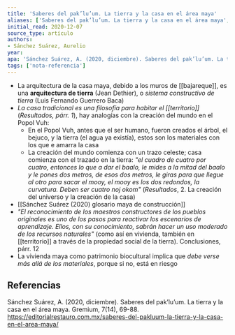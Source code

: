 ```yaml
---
title: 'Saberes del pak’lu’um. La tierra y la casa en el área maya'
aliases: ['Saberes del pak’lu’um. La tierra y la casa en el área maya', '@sanchezsuarezSaberesPakLu2020']
initial_read: 2020-12-07
source_type: artículo
authors: 
- Sánchez Suárez, Aurelio
year: 
apa: 'Sánchez Suárez, A. (2020, diciembre). Saberes del pak’lu’um. La tierra y la casa en el área maya. Gremium, 7(14), 69-88. <https://editorialrestauro.com.mx/saberes-del-pakluum-la-tierra-y-la-casa-en-el-area-maya/>'
tags: ['nota-referencia']
---
```


- La arquitectura de la casa maya, debido a los muros de [[bajareque]], es una **arquitectura de tierra** (Jean Dethier), o *sistema constructivo de tierra* (Luis Fernando Guerrero Baca)
- *La casa tradicional es una filosofía para habitar el [[territorio]]* (*Resultados, párr. 1*), hay analogías con la creación del mundo en el Popol Vuh:
    - En el Popol Vuh, antes que el ser humano, fueron creados el árbol, el bejuco, y la tierra (el agua ya existía), estos son los materiales con los que e amarra la casa
    - La creación del mundo comienza con un trazo celeste; casa comienza con el trazado en la tierra: *"el cuadro de cuatro por cuatro, entonces lo que a dar el baalo, le mides a la mitad del baalo y le pones dos metros, de esos dos metros, le giras para que llegue al otro para sacar el mooy, el mooy es los dos redondos, la curvatura. Deben ser cuatro noj okom"* (*Resultados*, 2. La creación del universo y la creación de la casa)
- [[Sánchez Suárez (2020) glosario maya de construcción]]
- *"El reconocimiento de los maestros constructores de los pueblos originales es uno de los pasos para reactivar los escenarios de aprendizaje. Ellos, con su conocimiento, sabrán hacer un uso moderado de los recursos naturales"* (como así en vivienda, también en [[territorio]] a través de la propiedad social de la tierra). Conclusiones, párr. 12
- La vivienda maya como patrimonio biocultural implica que *debe verse más allá de los materiales*, porque si no, está en riesgo

## Referencias

Sánchez Suárez, A. (2020, diciembre). Saberes del pak’lu’um. La tierra y la casa en el área maya. Gremium, 7(14), 69-88. <https://editorialrestauro.com.mx/saberes-del-pakluum-la-tierra-y-la-casa-en-el-area-maya/>
